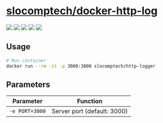 # [slocomptech/docker-http-log](https://github.com/SloCompTech/docker-httplog)

[![](https://images.microbadger.com/badges/image/slocomptech/spyserver.svg)](https://microbadger.com/images/slocomptech/spyserver "Get your own image badge on microbadger.com") [![](https://images.microbadger.com/badges/version/slocomptech/spyserver.svg)](https://microbadger.com/images/slocomptech/spyserver "Get your own version badge on microbadger.com") [![](https://images.microbadger.com/badges/commit/slocomptech/spyserver.svg)](https://microbadger.com/images/slocomptech/spyserver "Get your own commit badge on microbadger.com") ![](https://img.shields.io/docker/cloud/automated/slocomptech/spyserver.svg) ![](https://img.shields.io/docker/cloud/build/slocomptech/spyserver.svg)

## Usage

``` bash
# Run container
docker run --rm -it -p 3000:3000 slocomptech/http-logger
```

## Parameters

|**Parameter**|**Function**|
|:-----------:|:----------:|
|`-e PORT=3000`|Server port (default: 3000)|
